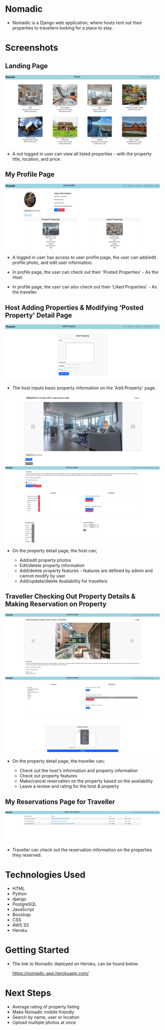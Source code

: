 # Nomadic

- Nomadic is a Django web application, where hosts rent out their properties to travellers looking for a place to stay.


# Screenshots

## Landing Page

<img src = "main_app/static/images/markdown/Landing page.png">

- A not logged in user can view all listed properties - with the property title, location, and price.

## My Profile Page

<img src = "main_app/static/images/markdown/My Profile.png">

- A logged in user has access to user profile page, the user can add/edit profile photo, and edit user information.

- In profile page, the user can check out their 'Posted Properties' - As the Host.

- In profile page, the user can also check out their 'Liked Properties' - As the traveller.

## Host Adding Properties & Modifying 'Posted Property' Detail Page

<img src = "main_app/static/images/markdown/Add Property.png">

- The host inputs basic property information on the 'Add Property' page.

<img src = "main_app/static/images/markdown/Property Detail - Host 1.png">
<img src = "main_app/static/images/markdown/Property Detail - Host 2.png">

- On the property detail page, the host can;

    - Add/edit property photos
    - Edit/delete property information
    - Add/delete property features - features are defined by admin and cannot modify by user
    - Add/update/delete Availability for travellers

## Traveller Checking Out Property Details & Making Reservation on Property

<img src = "main_app/static/images/markdown/Property Detail - Traveller 1.png">
<img src = "main_app/static/images/markdown/Property Detail - Traveller 2.png">

- On the property detail page, the traveller can;

    - Check out the host's information and property information
    - Check out property features
    - Make/cancel reservation on the property based on the availability
    - Leave a review and rating for the host & property

## My Reservations Page for Traveller

<img src = "main_app/static/images/markdown/My Reservation.png">

- Traveller can check out the reservation information on the properties they reserved. 


# Technologies Used

- HTML
- Python
- django
- PostgreSQL
- JavaScript
- Boostrap
- CSS
- AWS S3
- Heroku


# Getting Started

- The link to Nomadic deployed on Heroku, can be found below.

    https://nomadic-app.herokuapp.com/ 


# Next Steps

- Average rating of property listing
- Make Nomadic mobile friendly
- Search by name, user or location
- Upload multiple photos at once


